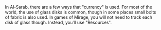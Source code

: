 
In Al-Sarab, there are a few ways that "currency" is used. For most of the world, the use of glass disks is common, though in some places small bolts of fabric is also used. In games of Mirage, you will not need to track each disk of glass though. Instead, you'll use "Resources".